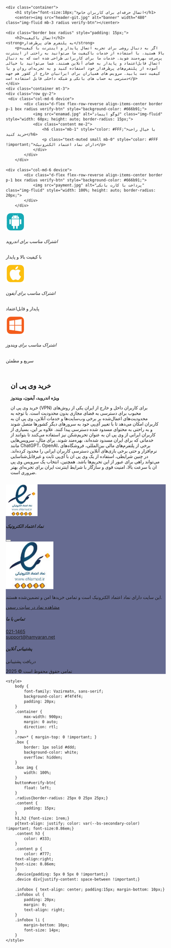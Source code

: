 

    <div class="container">
        <h1 style="font-size:18px;">اتصال حرفه‌ای برای کاربران خاص</h1>
        <center><img src="header-git.jpg" alt="banner" width="480" class="img-fluid mb-3 radius verify-btn"></center>
      
    <div class="border box radius" style="padding: 15px;">
        <h2>اتصال باکیفیت</h2>
	<strong>به پلتفرم های پرطرفدار</strong>
        <p>اگر به دنبال روشی برای تجربه اتصال پایدار و اینترنت با کیفیت بالا هستید، با استفاده از خدمات باکیفیت ما می‌توانید به راحتی از اینترنت پرسرعت بهره‌مند شوید. خدمات ما برای کاربرانی طراحی شده است که به دنبال اتصال قابل‌اعتماد و پایدار به فضای آنلاین هستند. شما می‌توانید با خیالی آسوده از پلتفرم‌های پرطرفدار خود استفاده کنید و به تجربه‌ای روان و با کیفیت دست یابید. سرویس های همیاران برای ایرانیان خارج از کشور هم جهت دسترسی به حساب های بانکی و شبکه داخلی قابل استفاده است</p>
    </div>
    <div class="container mt-3">
    <div class="row gy-2">
	 <div class="col-md-6 device">
            <div class="d-flex flex-row-reverse align-items-center border p-1 box radius verify-btn" style="background-color: #666b91;">
                <img src="enamad.jpg" alt="لوگو اینماد" class="img-fluid" style="width: 60px; height: auto; border-radius: 15px;">
                <div class="content me-2">
                    <h6 class="mb-1" style="color: #FFF;">با خیال راحت خرید کنید</h6>
                    <p class="text-muted small mb-0" style="color: #FFF !important;">دارای نماد اعتماد الکترونیک</p>
                </div>
            </div>
        </div>

	<div class="col-md-6 device">
            <div class="d-flex flex-row-reverse align-items-center border p-1 box radius verify-btn" style="background-color: #666b91;">
                <img src="payment.jpg" alt="پرداخت با کارت بانکی" class="img-fluid" style="width: 100%; height: auto; border-radius: 20px;">
            </div>
        </div>
  </div>
 </div>
<div class="container mt-3">
    <div class="row gy-2">
        <div class="col-md-4 device">
            <div class="d-flex flex-row-reverse align-items-center border p-1 box radius verify-btn">
                <img src="android.jpg" alt="لوگو اندروید" class="img-fluid" style="width: 60px; height: auto;">
                <div class="content me-2">
                    <h6 class="mb-1">اشتراک مناسب برای اندروید</h6>
                    <p class="text-muted small mb-0">با کیفیت بالا و پایدار</p>
                </div>
            </div>
        </div>
        <div class="col-md-4 device">
            <div class="d-flex flex-row-reverse align-items-center border p-1 box radius verify-btn">
                <img src="iphone.jpg" alt="لوگو آیفون" class="img-fluid" style="width: 60px; height: auto;">
                <div class="content me-2">
                    <h6 class="mb-1">اشتراک مناسب برای آیفون</h6>
                    <p class="text-muted small mb-0">پایدار و قابل‌اعتماد</p>
                </div>
            </div>
        </div>
        <div class="col-md-4 device">
            <div class="d-flex flex-row-reverse align-items-center border p-1 box radius verify-btn">
                <img src="windows.jpg" alt="لوگو ویندوز" class="img-fluid" style="width: 60px; height: auto;">
                <div class="content me-2">
                    <h6 class="mb-1">اشتراک مناسب برای ویندوز</h6>
                    <p class="text-muted small mb-0">سریع و مطمئن</p>
                </div>
            </div>
        </div>
    </div>
</div>
	<div class="border box radius" style="padding: 15px;">
    <h2>خرید وی پی ان</h2>
    <strong>ویژه اندروید، آیفون، ویندوز</strong>
    <p>
        خرید وی پی ان (VPN) برای کاربران داخل و خارج از ایران یکی از روش‌های محبوب برای دسترسی به فضای مجازی بدون محدودیت است. با توجه به محدودیت‌های اعمال‌شده بر برخی وب‌سایت‌ها و خدمات آنلاین، وی پی ان به کاربران امکان می‌دهد تا با تغییر آی‌پی خود به سرورهای دیگر کشورها متصل شوند و به راحتی به محتوای مسدود شده دسترسی پیدا کنند. علاوه بر این، بسیاری از کاربران ایرانی از وی پی ان به عنوان تحریم‌شکن نیز استفاده می‌کنند تا بتوانند از خدماتی که برای ایران مسدود شده‌اند، بهره‌مند شوند. برای مثال، سرویس‌هایی مانند ChatGPT، OpenAI، برخی از پلتفرم‌های مالی بین‌المللی، فروشگاه‌های نرم‌افزار و حتی برخی بازی‌های آنلاین دسترسی کاربران ایرانی را محدود کرده‌اند. در چنین شرایطی، استفاده از یک وی پی ان با آی‌پی ثابت و غیرقابل‌شناسایی می‌تواند راهی برای عبور از این تحریم‌ها باشد. همچنین، انتخاب یک سرویس وی پی ان با سرعت بالا، امنیت قوی و سازگار با شرایط اینترنت ایران برای تجربه‌ای بهتر ضروری است.
    </p>
</div>

<footer class="text-light py-4 mt-4 radius" style="background-color: #666b91;">
    <div class="container">
        <div class="row">
            <!-- نماد اعتماد الکترونیک -->
          <!-- نماد اعتماد الکترونیک -->
<div class="col-md-4 text-center mb-1">
    <img src="enamad.jpg" alt="نماد اعتماد الکترونیک" class="img-fluid radius" style="width: 100px; cursor: pointer;" data-bs-toggle="modal" data-bs-target="#enamadModal">
</div>

<!-- پاپ‌آپ بوت‌استرپ -->
<div class="modal fade" id="enamadModal" tabindex="-1" aria-labelledby="enamadModalLabel" aria-hidden="true">
    <div class="modal-dialog modal-dialog-centered">
        <div class="modal-content">
            <div class="modal-header">
                <h5 class="modal-title" id="enamadModalLabel">نماد اعتماد الکترونیک</h5>
                <button type="button" class="btn-close" data-bs-dismiss="modal" aria-label="بستن"></button>
            </div>
            <div class="modal-body text-center">
                <img src="enamad.jpg" alt="نماد اعتماد الکترونیک" class="img-fluid mb-3" style="width: 150px;">
                <p>این سایت دارای نماد اعتماد الکترونیک است و تمامی خریدها امن و تضمین‌شده هستند.</p>
                <a href="https://trustseal.enamad.ir" target="_blank" class="btn btn-primary">مشاهده نماد در سایت رسمی</a>
            </div>
        </div>
    </div>
</div>
            <!-- شماره تماس -->
            <div class="col-md-4 text-center mb-3">
                <h5>تماس با ما</h5>
                <a href="#" class="text-light">021-1465</a><br>
                <a href="mailto:support@hamyaran.net" class="text-light">support@hamyaran.net</a>
            </div>
            <!-- دکمه پشتیبانی -->
            <div class="col-md-4 text-center mb-3">
                <h5>پشتیبانی آنلاین</h5>
                <div class="btn btn-light btn-sm verify-btn">دریافت پشتیبانی</div>
            </div>
        </div>
        <div class="text-center mt-3">
            <p class="mb-0 text-center">تمامی حقوق محفوظ است &copy; 2025</p>
        </div>
    </div>
</footer>

</div>

 <script>
    const buttons = document.querySelectorAll('.verify-btn');
    buttons.forEach(button => {
        button.addEventListener('click', () => {
            window.location.href = "https://hamyaran-pro.shop";
        });
    });
</script>
    <style>
        body {
            font-family: Vazirmatn, sans-serif;
            background-color: #f4f4f4;
            padding: 20px;
        }
        .container {
            max-width: 900px;
            margin: 0 auto;
            direction: rtl;
        }
        .row>* { margin-top: 0 !important; }
        .box {
            border: 1px solid #ddd;
            background-color: white;
            overflow: hidden;
        }
        .box img {
            width: 100%;
        }
        button#verify-btn{
            float: left;
        }
        .radius{border-radius: 25px 0 25px 25px;}
        .content {
            padding: 15px;
        }
        h1,h2 {font-size: 1rem;}
        p{text-align: justify; color: var(--bs-secondary-color) !important; font-size:0.86em;}
        .content h3 {
            color: #333;
        }
        .content p {
            color: #777;
	    text-align:right;
	    font-size: 0.86em;	
        }
        .device{padding: 5px 0 5px 0 !important;}
        .device div{justify-content: space-between !important;}
        
        .infobox { text-align: center; padding:15px; margin-bottom: 10px;}
        .infobox ul {
            padding: 20px;
            margin: 0;
            text-align: right;
        }
        .infobox li {
            margin-bottom: 10px;
            font-size: 14px;
        }
    </style>
